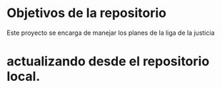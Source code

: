 # Objetivos de la repositorio

Este proyecto se encarga de manejar los planes de la liga de la justicia


# actualizando desde el repositorio local. 